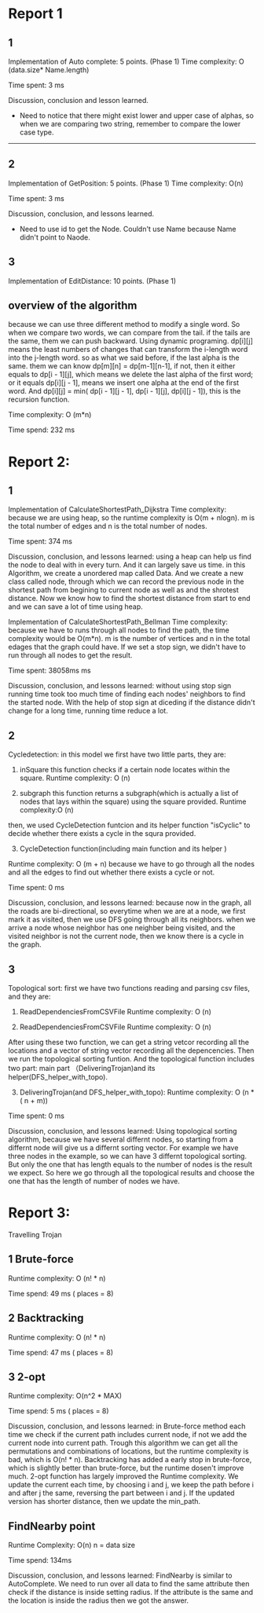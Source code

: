 # Report 1

## 1
Implementation of Auto complete: 5 points. (Phase 1)
Time complexity: O (data.size* Name.length)

Time spent: 3 ms

Discussion, conclusion and lesson learned.
- Need to notice that there might exist lower and upper case of alphas, so when we are comparing two string, remember to compare
the lower case type.
---


## 2
Implementation of GetPosition: 5 points. (Phase 1)
Time complexity: O(n)

Time spent: 3 ms

Discussion, conclusion, and lessons learned.
- Need to use id to get the Node. Couldn't use Name because Name didn't point to Naode.


## 3
Implementation of EditDistance: 10 points. (Phase 1)
## overview of the algorithm
because we can use three different method to modify a single word. So when we compare two words, we can compare from the tail.
if the tails are the same, them we can push backward. Using dynamic programing. dp[i][j] means the least numbers of changes that can transform
the i-length word into the j-length word. so as what we said before, if the last alpha is the same. them we can know dp[m][n] = dp[m-1][n-1],
if not, then it either equals to dp[i - 1][j], which means we delete the last alpha of the first word; or it equals dp[i][j - 1], means we 
insert one alpha at the end of the first word. And dp[i][j] = min( dp[i - 1][j - 1], dp[i - 1][j], dp[i][j - 1]), this is the recursion
function.

Time complexity: O (m*n)

Time spend: 232 ms






# Report 2:

## 1
Implementation of  CalculateShortestPath_Dijkstra
Time complexity:
because we are using heap, so the runtime complexity is O(m + nlogn). m is the total number of edges and n is the total
number of nodes.

Time spent:
374 ms

Discussion, conclusion, and lessons learned:
using a heap can help us find the node to deal with in every turn. And it can largely save us time. in this Algorithm, we create a
unordered map called Data. And we create a new class called node, through which we can record the previous node in the shortest
path from begining to current node as well as and the shrotest distance. Now we know how to find the shortest distance from start
to end and we can save a lot of time using heap.

Implementation of  CalculateShortestPath_Bellman
Time complexity:
because we have to runs through all nodes to find the path, the time complexity would be O(m*n). m is the number of vertices and n in the total edages that the graph could have. If we set a stop sign, we didn't have to run through all nodes to get the result.

Time spent:
38058ms ms

Discussion, conclusion, and lessons learned:
without using stop sign running time took too much time of finding each nodes' neighbors to find the started node. With the help of 
stop sign at diceding if the distance didn't change for a long time, running time reduce a lot.




## 2
Cycledetection:
in this model we first have two little parts, they are:

1. inSquare
  this function checks if a certain node locates within the square.
Runtime complexity: O (n)

2. subgraph
   this function returns a subgraph(which is actually a list of nodes that lays within the square) using the square provided.
Runtime complexity:O (n)

then, we used CycleDetection funtcion and its helper function "isCyclic" to decide whether there exists a cycle in the squra 
provided.

3. CycleDetection function(including main function and its helper )
  
Runtime complexity: O (m + n)
because we have to go through all the nodes and all the edges to find out whether there exists a cycle or not. 

Time spent:
0 ms

Discussion, conclusion, and lessons learned:
because now in the graph, all the roads are bi-directional, so everytime when we are at a node, we first mark it as visited,
then we use DFS going through all its neighbors. when we arrive a node whose neighbor has one neighber being visited, and the 
visited neighbor is not the current node, then we know there is a cycle in the graph.


## 3
Topological sort:
first we have two functions reading and parsing csv files, and they are:
1. ReadDependenciesFromCSVFile
Runtime complexity: O (n)

2. ReadDependenciesFromCSVFile
Runtime complexity: O (n)

After using these two function, we can get a string vetcor recording all the locations and a vector of string vector recording all
the depencencies. Then we run the topological sorting funtion. And the topological function includes two part: main part
（DeliveringTrojan)and its helper(DFS_helper_with_topo).

3. DeliveringTrojan(and DFS_helper_with_topo):
Runtime complexity: O (n * ( n + m))

Time spent:
0 ms

Discussion, conclusion, and lessons learned:
Using topological sorting algorithm, because we have several differnt nodes, so starting from a differnt node will give us a 
differnt sorting vector. For example we have three nodes in the example, so we can have 3 differnt topological sorting. But only
the one that has length equals to the number of nodes is the result we expect. So here we go through all the topological results
and choose the one that has the length of number of nodes we have.




# Report 3:
Travelling Trojan

## 1 Brute-force
Runtime complexity: O (n! * n)

Time spend: 49 ms ( places = 8)

## 2 Backtracking
Runtime complexity: O (n! * n)

Time spend: 47 ms ( places = 8)

## 3 2-opt
Runtime complexity: O(n^2 * MAX)

Time spend: 5 ms ( places = 8)


Discussion, conclusion, and lessons learned:
in Brute-force method each time we check if the current path includes current node, if not we add the current node into current
path. Trough this algorithm we can get all the permutations and combinations of locations, but the runtime complexity is bad, which
is O(n! * n). Backtracking has added a early stop in brute-force, which is slightly better than brute-force, but the runtime dosen't
improve much. 2-opt function has largely improved the Runtime complexity. We update the current each time, by choosing i and j, we 
keep the path before i and after j the same, reversing the part between i and j. If the updated version has shorter distance, then
we update the min_path.

## FindNearby point
 Runtime Complexity: O(n) n = data size

 Time spend: 134ms

 Discussion, conclusion, and lessons learned:
 FindNearby is similar to AutoComplete. We need to run over all data to find the same attribute then check if the distance is inside setting radius. If the attribute is the same and the location is inside the radius then we got the answer.